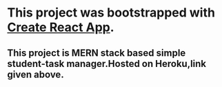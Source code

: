 # This project was bootstrapped with [Create React App](https://github.com/facebookincubator/create-react-app).

## This project is MERN stack based simple student-task manager.Hosted on Heroku,link given above.

